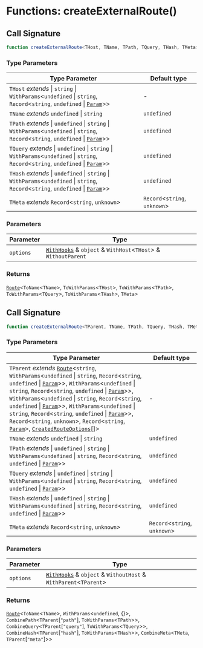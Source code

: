 # Functions: createExternalRoute()

## Call Signature

```ts
function createExternalRoute<THost, TName, TPath, TQuery, THash, TMeta>(options): Route<ToName<TName>, ToWithParams<THost>, ToWithParams<TPath>, ToWithParams<TQuery>, ToWithParams<THash>, TMeta>
```

### Type Parameters

| Type Parameter | Default type |
| ------ | ------ |
| `THost` *extends* \| `string` \| `WithParams`\<`undefined` \| `string`, `Record`\<`string`, `undefined` \| [`Param`](../types/Param.md)\>\> | - |
| `TName` *extends* `undefined` \| `string` | `undefined` |
| `TPath` *extends* \| `undefined` \| `string` \| `WithParams`\<`undefined` \| `string`, `Record`\<`string`, `undefined` \| [`Param`](../types/Param.md)\>\> | `undefined` |
| `TQuery` *extends* \| `undefined` \| `string` \| `WithParams`\<`undefined` \| `string`, `Record`\<`string`, `undefined` \| [`Param`](../types/Param.md)\>\> | `undefined` |
| `THash` *extends* \| `undefined` \| `string` \| `WithParams`\<`undefined` \| `string`, `Record`\<`string`, `undefined` \| [`Param`](../types/Param.md)\>\> | `undefined` |
| `TMeta` *extends* `Record`\<`string`, `unknown`\> | `Record`\<`string`, `unknown`\> |

### Parameters

| Parameter | Type |
| ------ | ------ |
| `options` | [`WithHooks`](../types/WithHooks.md) & `object` & `WithHost`\<`THost`\> & `WithoutParent` |

### Returns

[`Route`](../types/Route.md)\<`ToName`\<`TName`\>, `ToWithParams`\<`THost`\>, `ToWithParams`\<`TPath`\>, `ToWithParams`\<`TQuery`\>, `ToWithParams`\<`THash`\>, `TMeta`\>

## Call Signature

```ts
function createExternalRoute<TParent, TName, TPath, TQuery, THash, TMeta>(options): Route<ToName<TName>, WithParams<undefined, {}>, CombinePath<TParent["path"], ToWithParams<TPath>>, CombineQuery<TParent["query"], ToWithParams<TQuery>>, CombineHash<TParent["hash"], ToWithParams<THash>>, CombineMeta<TMeta, TParent["meta"]>>
```

### Type Parameters

| Type Parameter | Default type |
| ------ | ------ |
| `TParent` *extends* [`Route`](../types/Route.md)\<`string`, `WithParams`\<`undefined` \| `string`, `Record`\<`string`, `undefined` \| [`Param`](../types/Param.md)\>\>, `WithParams`\<`undefined` \| `string`, `Record`\<`string`, `undefined` \| [`Param`](../types/Param.md)\>\>, `WithParams`\<`undefined` \| `string`, `Record`\<`string`, `undefined` \| [`Param`](../types/Param.md)\>\>, `WithParams`\<`undefined` \| `string`, `Record`\<`string`, `undefined` \| [`Param`](../types/Param.md)\>\>, `Record`\<`string`, `unknown`\>, `Record`\<`string`, [`Param`](../types/Param.md)\>, [`CreatedRouteOptions`](../types/CreatedRouteOptions.md)[]\> | - |
| `TName` *extends* `undefined` \| `string` | `undefined` |
| `TPath` *extends* \| `undefined` \| `string` \| `WithParams`\<`undefined` \| `string`, `Record`\<`string`, `undefined` \| [`Param`](../types/Param.md)\>\> | `undefined` |
| `TQuery` *extends* \| `undefined` \| `string` \| `WithParams`\<`undefined` \| `string`, `Record`\<`string`, `undefined` \| [`Param`](../types/Param.md)\>\> | `undefined` |
| `THash` *extends* \| `undefined` \| `string` \| `WithParams`\<`undefined` \| `string`, `Record`\<`string`, `undefined` \| [`Param`](../types/Param.md)\>\> | `undefined` |
| `TMeta` *extends* `Record`\<`string`, `unknown`\> | `Record`\<`string`, `unknown`\> |

### Parameters

| Parameter | Type |
| ------ | ------ |
| `options` | [`WithHooks`](../types/WithHooks.md) & `object` & `WithoutHost` & `WithParent`\<`TParent`\> |

### Returns

[`Route`](../types/Route.md)\<`ToName`\<`TName`\>, `WithParams`\<`undefined`, \{\}\>, `CombinePath`\<`TParent`\[`"path"`\], `ToWithParams`\<`TPath`\>\>, `CombineQuery`\<`TParent`\[`"query"`\], `ToWithParams`\<`TQuery`\>\>, `CombineHash`\<`TParent`\[`"hash"`\], `ToWithParams`\<`THash`\>\>, `CombineMeta`\<`TMeta`, `TParent`\[`"meta"`\]\>\>
